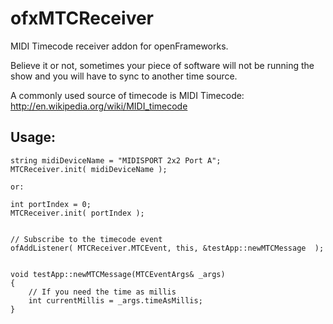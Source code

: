 ofxMTCReceiver
==============

MIDI Timecode receiver addon for openFrameworks.

Believe it or not, sometimes your piece of software will not be running the show and you will have to sync to another time source.

A commonly used source of timecode is MIDI Timecode: http://en.wikipedia.org/wiki/MIDI_timecode

Usage:
------------



    
	string midiDeviceName = "MIDISPORT 2x2 Port A";  
	MTCReceiver.init( midiDeviceName );  

	or:  
  
	int portIndex = 0;  
	MTCReceiver.init( portIndex );  	
  

	// Subscribe to the timecode event  
	ofAddListener( MTCReceiver.MTCEvent, this, &testApp::newMTCMessage  );  


	void testApp::newMTCMessage(MTCEventArgs& _args)
	{  
		// If you need the time as millis  
		int currentMillis = _args.timeAsMillis;
	} 
	
